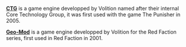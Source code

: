 [**CTG**](https://www.dsvolition.com/) is a game engine developped by Volition named after their internal Core Technology Group, it was first used with the game The Punisher in 2005.

[**Geo-Mod**](https://redfaction.fandom.com/wiki/Geo-Mod) is a game engine developped by Volition for the Red Faction series, first used in Red Faction in 2001.